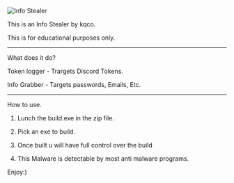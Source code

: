 

![Info Stealer](https://github.com/user-attachments/assets/d20e479d-b019-4c81-aa56-c80d113faaed)









This is an Info Stealer by kqco.

This is for educational purposes only.


----------------------------------------------------------------------------------
What does it do?

Token logger - Trargets Discord Tokens.

Info Grabber - Targets passwords, Emails, Etc.


-----------------------------------------------------------------------------------
How to use.

1. Lunch the build.exe in the zip file.

2. Pick an exe to build.

3. Once built u will have full control over the build

4. This Malware is detectable by most anti malware programs.


Enjoy:)
